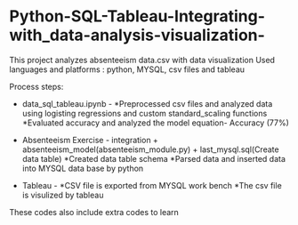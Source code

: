 # Python-SQL-Tableau-Integrating-with_data-analysis-visualization-
This project analyzes absenteeism data.csv with data visualization
Used languages and platforms : python, MYSQL, csv files and tableau

Process steps:

- data_sql_tableau.ipynb -
*Preprocessed csv files and analyzed data using logisting regressions and custom standard_scaling functions
*Evaluated accuracy and analyzed the model equation- Accuracy (77%)

- Absenteeism Exercise - integration + absenteeism_model(absenteeism_module.py) + last_mysql.sql(Create data table)
*Created data table schema
*Parsed data and inserted data into MYSQL data base by python 

- Tableau -
*CSV file is exported from MYSQL work bench
*The csv file is visulized by tableau


These codes also include extra codes to learn 

